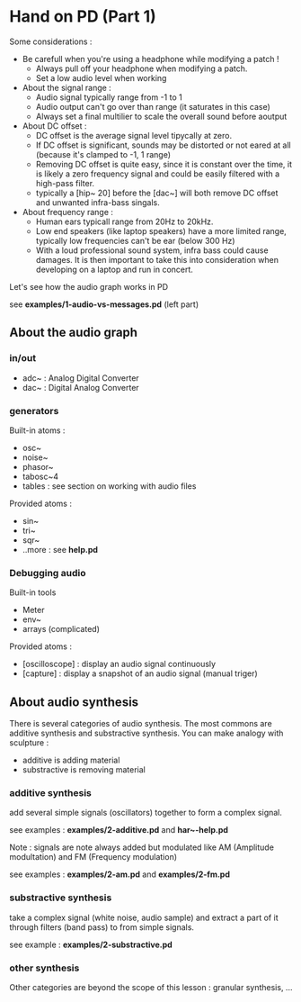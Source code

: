 # Hand on PD (Part 1)

Some considerations :

* Be carefull when you're using a headphone while modifying a patch !
  * Always pull off your headphone when modifying a patch.
  * Set a low audio level when working
* About the signal range :
  * Audio signal typically range from -1 to 1
  * Audio output can't go over than range (it saturates in this case)
  * Always set a final multilier to scale the overall sound before aoutput
* About DC offset :
  * DC offset is the average signal level tipycally at zero.
  * If DC offset is significant, sounds may be distorted or not eared at all (because it's clamped to -1, 1 range)
  * Removing DC offset is quite easy, since it is constant over the time, it is likely a zero frequency signal and could be easily filtered with a high-pass filter.
  * typically a [hip~ 20] before the [dac~] will both remove DC offset and unwanted infra-bass singals.
* About frequency range : 
  * Human ears typicall range from 20Hz to 20kHz.
  * Low end speakers (like laptop speakers) have a more limited range, typically low frequencies can't be ear (below 300 Hz)
  * With a loud professional sound system, infra bass could cause damages. It is then important to take this into consideration when developing on a laptop and run in concert.

Let's see how the audio graph works in PD

see **examples/1-audio-vs-messages.pd** (left part)


## About the audio graph

### in/out

* adc~ : Analog Digital Converter
* dac~ : Digital Analog Converter

### generators

Built-in atoms :

* osc~
* noise~
* phasor~
* tabosc~4
* tables : see section on working with audio files

Provided atoms :

* sin~
* tri~
* sqr~
* ..more : see **help.pd**


### Debugging audio

Built-in tools

* Meter
* env~
* arrays (complicated)

Provided atoms :

* [oscilloscope] : display an audio signal continuously
* [capture] : display a snapshot of an audio signal (manual triger)

## About audio synthesis

There is several categories of audio synthesis. The most commons are additive synthesis and substractive synthesis.
You can make analogy with sculpture :
  * additive is adding material
  * substractive is removing material

### additive synthesis

add several simple signals (oscillators) together to form a complex signal.

see examples : **examples/2-additive.pd** and **har~-help.pd**

Note : signals are note always added but modulated like AM (Amplitude modultation) and FM (Frequency modulation)

see examples : **examples/2-am.pd** and **examples/2-fm.pd**

### substractive synthesis

take a complex signal (white noise, audio sample) and extract a part of it through filters (band pass) to from simple signals.

see example : **examples/2-substractive.pd**

### other synthesis

Other categories are beyond the scope of this lesson : granular synthesis, ...



